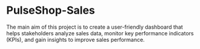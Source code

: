 # PulseShop-Sales
The main aim of this project is to create a user-friendly dashboard that helps stakeholders analyze sales data, monitor key performance indicators (KPIs), and gain insights to improve sales performance.

